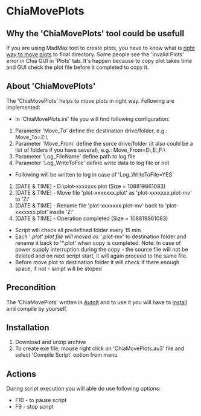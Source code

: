 # ChiaMovePlots
## Why the 'ChiaMovePlots' tool could be usefull
If you are using MadMax tool to create plots, you have to know what is [right way to move plots](https://github.com/Chia-Network/chia-blockchain/wiki/Moving-plots) to final directory.
Some people see the 'Invalid Plots' error in Chia GUI in 'Plots' tab. It's happen because to copy plot takes time and GUI check the plot file before it completed to copy it.
## About 'ChiaMovePlots'
The 'ChiaMovePlots' helps to move plots in right way. Following are implemented:
* In 'ChiaMovePlots.ini' file you will find following configuration:
1) Parameter 'Move_To' define the destination drive/folder, e.g.: Move_To=Z:\
2) Parameter 'Move_From' define the sorce drive/folder (it also could be a list of folders if you have several), e.g.: Move_From=D:\,E:\,F:\
3) Parameter 'Log_FileName' define path to log file
4) Parameter 'Log_WriteToFile' define write data to log file or not
* Following will be written to log in case of 'Log_WriteToFile=YES'
1) [DATE & TIME] - D:\plot-xxxxxxx.plot (Size = 108819861083)
2) [DATE & TIME] - Move file 'plot-xxxxxxx.plot' as 'plot-xxxxxxx.plot-mv' to 'Z:\'
3) [DATE & TIME] - Rename file 'plot-xxxxxxx.plot-mv' back to 'plot-xxxxxxx.plot' inside 'Z:\'
4) [DATE & TIME] - Operation completed (Size = 108819861083)
* Script will check all predefined folder every 15 min
* Each '*.plot' plot file will moved as '*.plot-mv' to destination folder and rename it back to '*.plot' when copy is completed. Note: In case of power supply interruption during the copy - the source file will not be deleted and on next script start, it will again proceed to the same file.
* Before move plot to destination folder it will check if there enough space, if not - script will be stoped
## Precondition
The 'ChiaMovePlots' written in [AutoIt](https://www.autoitscript.com) and to use it you will have to [install](https://www.autoitscript.com/cgi-bin/getfile.pl?autoit3/autoit-v3-setup.exe) and compile by yourself.
## Installation
1) Download and unzip archive
2) To create exe file, mouse right click on 'ChiaMovePlots.au3' file and select 'Compile Script' option from menu
## Actions
During script execution you will able do use following options:
* F10 - to pause script
* F9 - stop script

